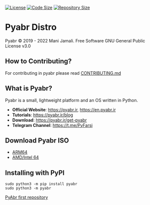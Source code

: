 [![License](https://img.shields.io/github/license/PyFarsi/pyabr?style=flat-square)](https://github.com/PyFarsi/pyabr)
[![Code Size](https://img.shields.io/github/languages/code-size/PyFarsi/pyabr?style=flat-square)](https://github.com/PyFarsi/pyabr)
[![Repository Size](https://img.shields.io/github/repo-size/PyFarsi/pyabr?style=flat-square)](https://github.com/PyFarsi/pyabr)

# Pyabr Distro

Pyabr &copy; 2019 - 2022 Mani Jamali. Free Software GNU General Public License v3.0

## How to Contributing?
For contributing in pyabr please read [CONTRIBUTING.md](/CONTRIBUTING.md)

## What is Pyabr?

Pyabr is a small, lightweight platform and an OS written in Python.

- **Official Website**: https://pyabr.ir, https://en.pyabr.ir
- **Tutorials**: https://pyabr.ir/blog
- **Download**: https://pyabr.ir/get-pyabr
- **Telegram Channel**: https://t.me/PyFarsi

## Download Pyabr ISO

  - [ARM64](https://dl.pyabr.ir/pyabr-arm64.tar.xz)
  - [AMD/Intel 64](https://dl.pyabr.ir/pyabr-x86_64.iso)

## Installing with PyPI

```shell
sudo python3 -m pip install pyabr
sudo python3 -m pyabr
```

[PyAbr first repository](https://github.com/manijamali2003/pyabr)
